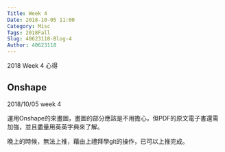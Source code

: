 ```yaml
---
Title: Week 4
Date: 2018-10-05 11:00
Category: Misc
Tags: 2018Fall
Slug: 40623118-Blog-4
Author: 40623118
---
```


2018 Week 4 心得

<!-- PELICAN_END_SUMMARY -->

Onshape
----

2018/10/05 week 4

運用Onshape的來畫圖，畫圖的部分應該是不用擔心，但PDF的原文電子書還需加強，並且盡量用英英字典來了解。

晚上的時候，無法上推，藉由上禮拜學git的操作，已可以上推完成。